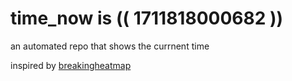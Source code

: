 # time_now is (( 1711818000682 ))

an automated repo that shows the currnent time

inspired by [breakingheatmap](https://github.com/breakingheatmap/breakingheatmap)